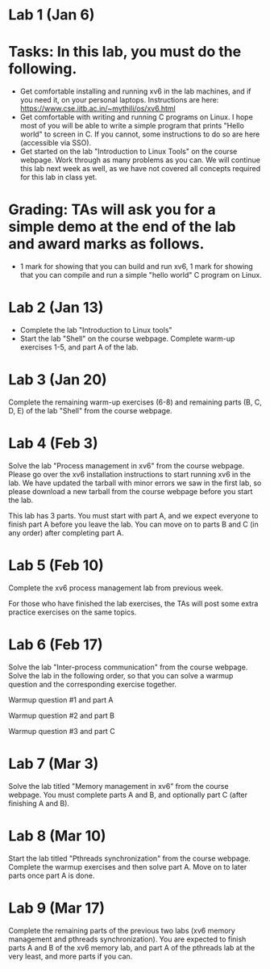 # Lab 1 (Jan 6)


# Tasks: In this lab, you must do the following.

- Get comfortable installing and running xv6 in the lab machines, and if you need it, on your personal laptops. Instructions are here: https://www.cse.iitb.ac.in/~mythili/os/xv6.html
- Get comfortable with writing and running C programs on Linux. I hope most of you will be able to write a simple program that prints "Hello world" to screen in C. If you cannot, some instructions to do so are here (accessible via SSO).
- Get started on the lab "Introduction to Linux Tools" on the course webpage. Work through as many problems as you can. We will continue this lab next week as well, as we have not covered all concepts required for this lab in class yet.
# Grading: TAs will ask you for a simple demo at the end of the lab and award marks as follows.

- 1 mark for showing that you can build and run xv6, 1 mark for showing that you can compile and run a simple "hello world" C program on Linux. 

# Lab 2 (Jan 13)

- Complete the lab "Introduction to Linux tools"
- Start the lab "Shell" on the course webpage. Complete warm-up exercises 1-5, and part A of the lab.

# Lab 3 (Jan 20)

Complete the remaining warm-up exercises (6-8) and remaining parts (B, C, D, E) of the lab "Shell" from the course webpage.

# Lab 4 (Feb 3)

Solve the lab "Process management in xv6" from the course webpage. Please go over the xv6 installation instructions to start running xv6 in the lab. We have updated the tarball with minor errors we saw in the first lab, so please download a new tarball from the course webpage before you start the lab.

This lab has 3 parts. You must start with part A, and we expect everyone to finish part A before you leave the lab. You can move on to parts B and C (in any order) after completing part A.

# Lab 5 (Feb 10)

Complete the xv6 process management lab from previous week.

For those who have finished the lab exercises, the TAs will post some extra practice exercises on the same topics.

# Lab 6 (Feb 17)

Solve the lab "Inter-process communication" from the course webpage. Solve the lab in the following order, so that you can solve a warmup question and the corresponding exercise together.

Warmup question #1 and part A

Warmup question #2 and part B

Warmup question #3 and part C

# Lab 7 (Mar 3)

Solve the lab titled "Memory management in xv6" from the course webpage. You must complete parts A and B, and optionally part C (after finishing A and B). 

# Lab 8 (Mar 10)

Start the lab titled "Pthreads synchronization" from the course webpage. Complete the warmup exercises and then solve part A. Move on to later parts once part A is done.

# Lab 9 (Mar 17)

Complete the remaining parts of the previous two labs (xv6 memory management and pthreads synchronization). You are expected to finish parts A and B of the xv6 memory lab, and part A of the pthreads lab at the very least, and more parts if you can.

